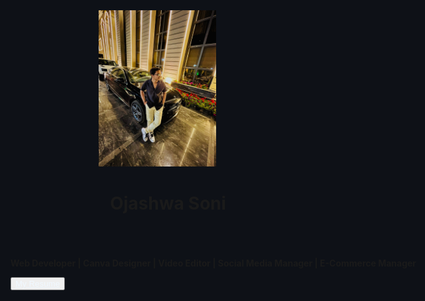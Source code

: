 <!DOCTYPE html>
<html lang="en" style="background-color: #0e1117;">
<head>
    <meta charset="UTF-8">
    <meta name="viewport" content="width=device-width, initial-scale=1.0">
    <link rel="stylesheet" href="style.css">
    <title>Ojashwa Soni </title>
</head>
<body>
       <img src="ME.jpeg" alt="" height="250px" style="margin-left  :28%;" id="me" >
       <h1 class="name" style="text-align: center;" >Ojashwa Soni</h1>
            <div style="width: 1000px;">
                <p id="p1" style=" margin-top: 70px;"><b>Web Developer | Canva Designer | Video Editor | Social Media Manager | E-Commerce Manager</b></p>
                <button id="resume" style="text-align: center;" ><a href="Resume.pdf" style="color: aliceblue;">My Resume</a></button>
            </div>


   
</body>
</html>

     
